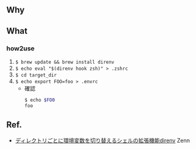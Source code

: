 ## Why

## What
### how2use
1. `$ brew update && brew install direnv`
1. `$ echo eval "$(direnv hook zsh)" > .zshrc`
1. `$ cd target_dir`
1. `$ echo export FOO=foo > .envrc`
    - 確認
        ```sh
        $ echo $FO0
        foo
        ```

## Ref.
- [ディレクトリごとに環境変数を切り替えるシェルの拡張機能direnv](https://zenn.dev/web_chima/articles/06edf842b0da39) Zenn

